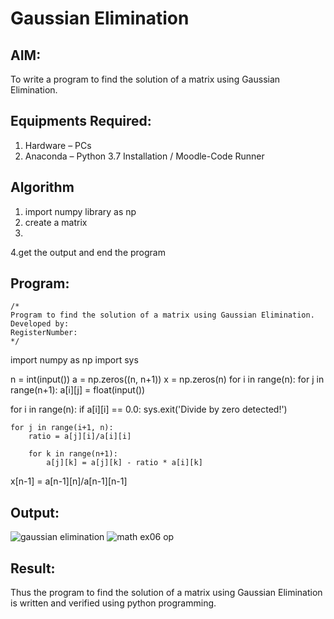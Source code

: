 # Gaussian Elimination

## AIM:
To write a program to find the solution of a matrix using Gaussian Elimination.

## Equipments Required:
1. Hardware – PCs
2. Anaconda – Python 3.7 Installation / Moodle-Code Runner

## Algorithm
1. import numpy library as np
2. create a matrix
3. 
4.get the output and end the program 

## Program:
```
/*
Program to find the solution of a matrix using Gaussian Elimination.
Developed by: 
RegisterNumber: 
*/
```
import numpy as np
import sys

n = int(input())
a = np.zeros((n, n+1))
x = np.zeros(n)
for i in range(n):
    for j in range(n+1):
        a[i][j] = float(input())

for i in range(n):
    if a[i][i] == 0.0:
        sys.exit('Divide by zero detected!')
    
    for j in range(i+1, n):
        ratio = a[j][i]/a[i][i]
        
        for k in range(n+1):
            a[j][k] = a[j][k] - ratio * a[i][k]
            
x[n-1] = a[n-1][n]/a[n-1][n-1]

## Output:
![gaussian elimination]()
![math ex06 op](https://user-images.githubusercontent.com/119393818/214837620-1bc3663e-8a9e-4dd6-a2f7-06a842720318.png)


## Result:
Thus the program to find the solution of a matrix using Gaussian Elimination is written and verified using python programming.

